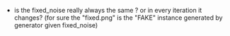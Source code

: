- is the fixed_noise really always the same ? or in every
iteration it changes? (for sure the "fixed.png" is the "FAKE"
  instance generated by generator given fixed_noise)
  
